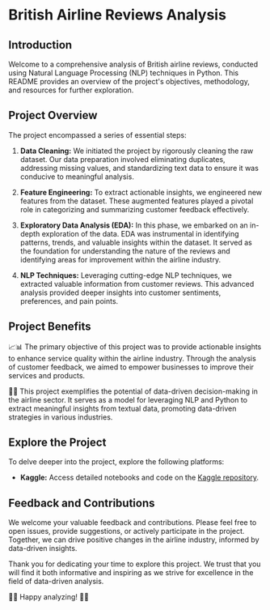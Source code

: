 # British Airline Reviews Analysis

## Introduction

Welcome to a comprehensive analysis of British airline reviews, conducted using Natural Language Processing (NLP) techniques in Python. This README provides an overview of the project's objectives, methodology, and resources for further exploration.

## Project Overview

The project encompassed a series of essential steps:

1. **Data Cleaning:** We initiated the project by rigorously cleaning the raw dataset. Our data preparation involved eliminating duplicates, addressing missing values, and standardizing text data to ensure it was conducive to meaningful analysis.

2. **Feature Engineering:** To extract actionable insights, we engineered new features from the dataset. These augmented features played a pivotal role in categorizing and summarizing customer feedback effectively.

3. **Exploratory Data Analysis (EDA):** In this phase, we embarked on an in-depth exploration of the data. EDA was instrumental in identifying patterns, trends, and valuable insights within the dataset. It served as the foundation for understanding the nature of the reviews and identifying areas for improvement within the airline industry.

4. **NLP Techniques:** Leveraging cutting-edge NLP techniques, we extracted valuable information from customer reviews. This advanced analysis provided deeper insights into customer sentiments, preferences, and pain points.

## Project Benefits

📈📊 The primary objective of this project was to provide actionable insights to enhance service quality within the airline industry. Through the analysis of customer feedback, we aimed to empower businesses to improve their services and products.

📝💼 This project exemplifies the potential of data-driven decision-making in the airline sector. It serves as a model for leveraging NLP and Python to extract meaningful insights from textual data, promoting data-driven strategies in various industries.

## Explore the Project

To delve deeper into the project, explore the following platforms:

- **Kaggle:** Access detailed notebooks and code on the [Kaggle repository](https://www.kaggle.com/code/zainabjann/britishairwaysreviewsanalysis).


## Feedback and Contributions

We welcome your valuable feedback and contributions. Please feel free to open issues, provide suggestions, or actively participate in the project. Together, we can drive positive changes in the airline industry, informed by data-driven insights.

Thank you for dedicating your time to explore this project. We trust that you will find it both informative and inspiring as we strive for excellence in the field of data-driven analysis.

🚀✨ Happy analyzing! 🚀✨
